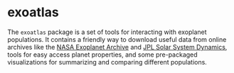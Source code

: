 # exoatlas

The `exoatlas` package is a set of tools for interacting with exoplanet populations. It contains a friendly way to download useful data from online archives like the [NASA Exoplanet Archive](https://exoplanetarchive.ipac.caltech.edu) and [JPL Solar System Dynamics](https://ssd.jpl.nasa.gov), tools for easy access planet properties, and some pre-packaged visualizations for summarizing and comparing different populations.
